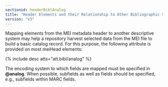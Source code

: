 ```yaml
---
sectionid: headerBiblAnalog
title: "Header Elements and their Relationship to Other Bibliographic Standards"
version: "v3"
---
```


Mapping elements from the MEI metadata header to another descriptive system may help a repository harvest selected data from the MEI file to build a basic catalog record. For this purpose, the following attribute is provided on most meiHead elements:

  
{% include desc atts="att.bibl/analog" %} 
 

The encoding system to which fields are mapped must be specified in **@analog**. When possible, subfields as well as fields should be specified, e.g., subfields within MARC fields.
